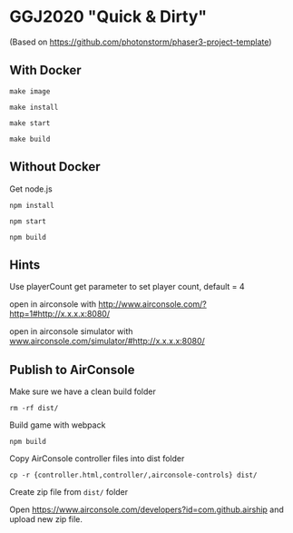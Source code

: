 # GGJ2020 "Quick & Dirty"

(Based on https://github.com/photonstorm/phaser3-project-template)

## With Docker

`make image`

`make install`

`make start`

`make build`

## Without Docker

Get node.js

`npm install`

`npm start`

`npm build`

## Hints

Use playerCount get parameter to set player count, default = 4

open in airconsole with http://www.airconsole.com/?http=1#http://x.x.x.x:8080/

open in airconsole simulator with www.airconsole.com/simulator/#http://x.x.x.x:8080/


## Publish to AirConsole

Make sure we have a clean build folder

`rm -rf dist/`

Build game with webpack

`npm build`

Copy AirConsole controller files into dist folder

`cp -r {controller.html,controller/,airconsole-controls} dist/`

Create zip file from `dist/` folder

Open https://www.airconsole.com/developers?id=com.github.airship and upload new zip file.
